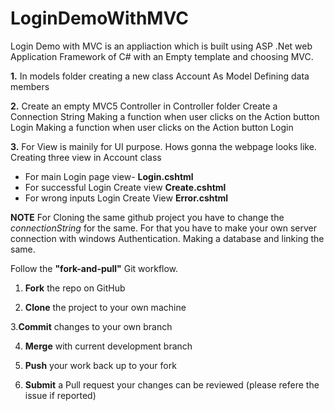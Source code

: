 # LoginDemoWithMVC

Login Demo with MVC is an appliaction which is built using ASP .Net web Application Framework of C# with an Empty template and choosing MVC.


**1.** In models folder creating a new class Account As Model
Defining data members

**2.**  Create an empty MVC5 Controller in Controller folder
Create a Connection String
Making a function when user clicks on the Action button Login
Making a function when user clicks on the Action button Login


**3.** For View is mainily for UI purpose. Hows gonna the webpage looks like.
Creating three view in Account class
- For main Login page view- **Login.cshtml**
- For successful Login Create view **Create.cshtml**
- For wrong inputs Login Create View **Error.cshtml**


**NOTE** For Cloning the same github project you have to change the *connectionString* for the same. For that you have to make your own server connection with windows Authentication. Making a database and linking the same.




Follow the **"fork-and-pull"** Git workflow.


1. **Fork** the repo on GitHub


2. **Clone** the project to your own machine

3.**Commit** changes to your own branch


4. **Merge** with current development branch

5. **Push** your work back up to your fork

6. **Submit** a Pull request your changes can be reviewed (please refere the issue if reported)
